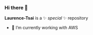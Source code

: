 ### Hi there 👋


**Laurence-Tsai** is a ✨ _special_ ✨ repository 

- 🌱 I’m currently working with AWS

